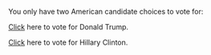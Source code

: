 You only have two American candidate choices to vote for:

[Click](../vote-the-president/trump/trump.md) here to vote for Donald Trump.

[Click](../vote-the-president/hillary/Hillary.md) here to vote for Hillary Clinton.
